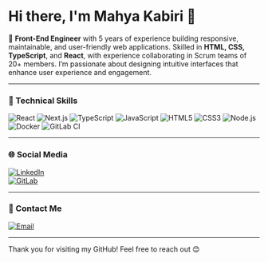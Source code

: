 # Hi there, I'm Mahya Kabiri 👋

🌟 **Front-End Engineer** with 5 years of experience building responsive, maintainable, and user-friendly web applications. Skilled in **HTML, CSS, TypeScript**, and **React**, with experience collaborating in Scrum teams of 20+ members. I’m passionate about designing intuitive interfaces that enhance user experience and engagement.

---

### 🚀 Technical Skills

![React](https://img.shields.io/badge/React-61DAFB?logo=react&logoColor=white&style=for-the-badge)
![Next.js](https://img.shields.io/badge/Next.js-000000?logo=next.js&logoColor=white&style=for-the-badge)
![TypeScript](https://img.shields.io/badge/TypeScript-3178C6?logo=typescript&logoColor=white&style=for-the-badge)
![JavaScript](https://img.shields.io/badge/JavaScript-F7DF1E?logo=javascript&logoColor=black&style=for-the-badge)
![HTML5](https://img.shields.io/badge/HTML5-E34F26?logo=html5&logoColor=white&style=for-the-badge)
![CSS3](https://img.shields.io/badge/CSS3-1572B6?logo=css3&logoColor=white&style=for-the-badge)
![Node.js](https://img.shields.io/badge/Node.js-339933?logo=node.js&logoColor=white&style=for-the-badge)
![Docker](https://img.shields.io/badge/Docker-2496ED?logo=docker&logoColor=white&style=for-the-badge)
![GitLab CI](https://img.shields.io/badge/GitLab_CI-FC6D26?logo=gitlab&logoColor=white&style=for-the-badge)


---

### 🌐 Social Media

[![LinkedIn](https://img.shields.io/badge/LinkedIn-Connect-blue?logo=linkedin&logoColor=white&style=for-the-badge)](https://www.linkedin.com/in/mahya-kabiri/)  
[![GitLab](https://img.shields.io/badge/GitLab-Explore-orange?logo=gitlab&logoColor=white&style=for-the-badge)](https://gitlab.com/MahyaKabiri)

---

### 📧 Contact Me

[![Email](https://img.shields.io/badge/Email-Contact%20Me-red?logo=gmail&logoColor=white&style=for-the-badge)](mailto:mahya.kabiri21@gmail.com)

---

Thank you for visiting my GitHub! Feel free to reach out 😊
